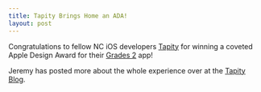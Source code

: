 ```yaml
---
title: Tapity Brings Home an ADA! 
layout: post
---
```


Congratulations to fellow NC iOS developers [Tapity] for winning a coveted Apple Design Award for their [Grades 2] app!  

Jeremy has posted more about the whole experience over at the [Tapity Blog]. 

[Tapity]:http://www.tapity.com
[Grades 2]:http://www.gradesapp.com/
[Tapity Blog]:http://tapity.com/iphone-app-design/what-better-time/